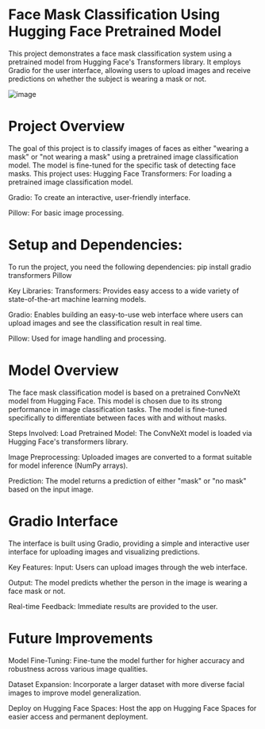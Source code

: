 # Face Mask Classification Using Hugging Face Pretrained Model
This project demonstrates a face mask classification system using a pretrained model from Hugging Face's Transformers library. It employs Gradio for the user interface, allowing users to upload images and receive predictions on whether the subject is wearing a mask or not.

![image](https://github.com/user-attachments/assets/0a67db1a-4f12-4510-a7ed-43467769feaf)

# Project Overview
The goal of this project is to classify images of faces as either "wearing a mask" or "not wearing a mask" using a pretrained image classification model. The model is fine-tuned for the specific task of detecting face masks. 
This project uses:
Hugging Face Transformers: For loading a pretrained image classification model.

Gradio: To create an interactive, user-friendly interface.

Pillow: For basic image processing.

# Setup and Dependencies:
To run the project, you need the following dependencies:
pip install gradio transformers Pillow

Key Libraries:
Transformers: Provides easy access to a wide variety of state-of-the-art machine learning models.

Gradio: Enables building an easy-to-use web interface where users can upload images and see the classification result in real time.

Pillow: Used for image handling and processing.

# Model Overview
The face mask classification model is based on a pretrained ConvNeXt model from Hugging Face. This model is chosen due to its strong performance in image classification tasks. The model is fine-tuned specifically to differentiate between faces with and without masks.

Steps Involved:
Load Pretrained Model: The ConvNeXt model is loaded via Hugging Face's transformers library.

Image Preprocessing: Uploaded images are converted to a format suitable for model inference (NumPy arrays).

Prediction: The model returns a prediction of either "mask" or "no mask" based on the input image.

# Gradio Interface
The interface is built using Gradio, providing a simple and interactive user interface for uploading images and visualizing predictions.

Key Features:
Input: Users can upload images through the web interface.

Output: The model predicts whether the person in the image is wearing a face mask or not.

Real-time Feedback: Immediate results are provided to the user.

# Future Improvements
Model Fine-Tuning: Fine-tune the model further for higher accuracy and robustness across various image qualities.

Dataset Expansion: Incorporate a larger dataset with more diverse facial images to improve model generalization.

Deploy on Hugging Face Spaces: Host the app on Hugging Face Spaces for easier access and permanent deployment.
